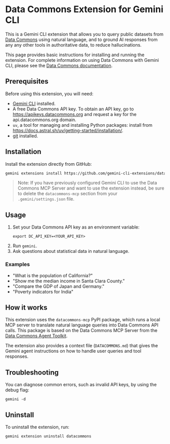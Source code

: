 # Data Commons Extension for Gemini CLI

This is a Gemini CLI extension that allows you to query public datasets from [Data Commons](https://datacommons.org/) using natural language, and to ground AI responses from any any other tools in authoritative data, to reduce hallucinations.

This page provides basic instructions for installing and running the extension. For complete information on using Data Commons with Gemini CLI, please see the [Data Commons documentation](https://docs.datacommons.org/mcp).

## Prerequisites

Before using this extension, you will need:

-  [Gemini CLI](https://geminicli.com/docs/get-started/) installed.
-   A free Data Commons API key. To obtain an API key, go to https://apikeys.datacommons.org and request a key for the api.datacommons.org domain. 
-   `uv`, a tool for managing and installing Python packages: install from https://docs.astral.sh/uv/getting-started/installation/. 
-  [git](https://git-scm.com/) installed.

## Installation

Install the extension directly from GitHub:
```sh
gemini extensions install https://github.com/gemini-cli-extensions/datacommons
```
> Note: If you have previously configured Gemini CLI to use the Data Commons MCP Server and want to use the extension instead, be sure to delete the `datacommons-mcp` section from your `.gemini/settings.json` file.

## Usage

1. Set your Data Commons API key as an environment variable:
   ```
   export DC_API_KEY=<YOUR_API_KEY>
   ```
2. Run `gemini`. 
3. Ask questions about statistical data in natural language. 

### Examples

*   "What is the population of California?"
*   "Show me the median income in Santa Clara County."
*   "Compare the GDP of Japan and Germany."
*   "Poverty indicators for India"

## How it works

This extension uses the `datacommons-mcp` PyPI package, which runs a local MCP server to translate natural language queries into Data Commons API calls. This package is based on the Data Commons MCP Server from the [Data Commons Agent Toolkit](https://github.com/datacommonsorg/agent-toolkit/tree/main/packages/datacommons-mcp).

The extension also provides a context file (`DATACOMMONS.md`) that gives the Gemini agent instructions on how to handle user queries and tool responses.

## Troubleshooting

You can diagnose common errors, such as invalid API keys, by using the debug flag:
```
gemini -d
```

## Uninstall

To uninstall the extension, run:
```
gemini extension uninstall datacommons
```

